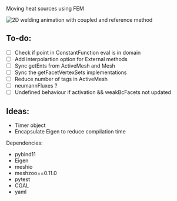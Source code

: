 Moving heat sources using FEM

![2D welding animation with coupled and reference method](https://github.com/ordinary-slim/media_moving_heat_source/blob/master/animation.gif)

To-do:
------
- [ ] Check if point in ConstantFunction eval is in domain
- [ ] Add interpolartion option for External methods
- [ ] Sync getEnts from ActiveMesh and Mesh
- [ ] Sync the getFacetVertexSets implementations
- [ ] Reduce number of tags in ActiveMesh
- [ ] neumannFluxes ?
- [ ] Undefined behaviour if activation && weakBcFacets not updated

Ideas:
------
- Timer object
- Encapsulate Eigen to reduce compilation time

Dependencies:

- pybind11
- Eigen
- meshio
- meshzoo==0.11.0
- pytest
- CGAL
- yaml
